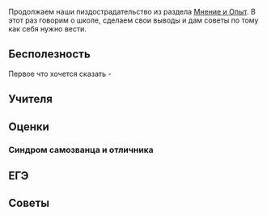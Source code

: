 Продолжаем наши пиздострадательство из раздела [Мнение и Опыт](https://github.com/jestxfot/psychology/tree/main/МнениеИОпыт). В этот раз говорим о школе, сделаем свои выводы и дам советы по тому как себя нужно вести.

## Бесполезность
Первое что хочется сказать - 
## Учителя

## Оценки
### Синдром самозванца и отличника
## ЕГЭ

## Советы
